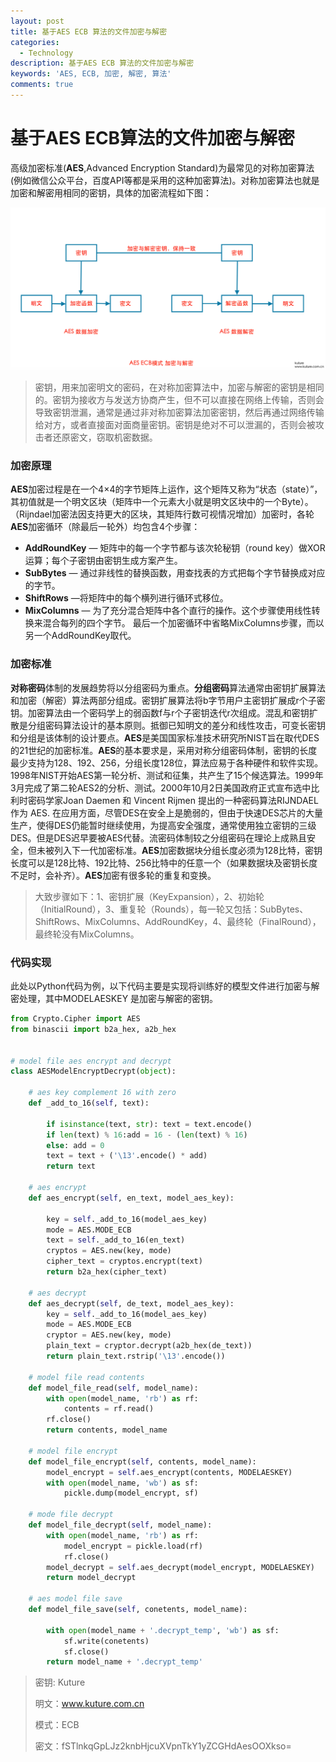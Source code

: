 ```yaml
---
layout: post
title: 基于AES ECB 算法的文件加密与解密
categories:
  - Technology
description: 基于AES ECB 算法的文件加密与解密
keywords: 'AES, ECB, 加密, 解密, 算法'
comments: true
---
```


# 基于AES ECB算法的文件加密与解密
高级加密标准(**AES**,Advanced Encryption Standard)为最常见的对称加密算法(例如微信公众平台，百度API等都是采用的这种加密算法)。对称加密算法也就是加密和解密用相同的密钥，具体的加密流程如下图： 

![](./images/posts/NeuralNetwork/aes_crypt_00.png)

> 密钥，用来加密明文的密码，在对称加密算法中，加密与解密的密钥是相同的。密钥为接收方与发送方协商产生，但不可以直接在网络上传输，否则会导致密钥泄漏，通常是通过非对称加密算法加密密钥，然后再通过网络传输给对方，或者直接面对面商量密钥。密钥是绝对不可以泄漏的，否则会被攻击者还原密文，窃取机密数据。

### 加密原理

​		  **AES**加密过程是在一个4×4的字节矩阵上运作，这个矩阵又称为“状态（state）”，其初值就是一个明文区块（矩阵中一个元素大小就是明文区块中的一个Byte）。（Rijndael加密法因支持更大的区块，其矩阵行数可视情况增加）加密时，各轮**AES**加密循环（除最后一轮外）均包含4个步骤：

* **AddRoundKey** — 矩阵中的每一个字节都与该次轮秘钥（round key）做XOR运算；每个子密钥由密钥生成方案产生。
* **SubBytes** — 通过非线性的替换函数，用查找表的方式把每个字节替换成对应的字节。 
* **ShiftRows** —将矩阵中的每个横列进行循环式移位。 
* **MixColumns** — 为了充分混合矩阵中各个直行的操作。这个步骤使用线性转换来混合每列的四个字节。
  最后一个加密循环中省略MixColumns步骤，而以另一个AddRoundKey取代。

### 加密标准

​		**对称密码**体制的发展趋势将以分组密码为重点。**分组密码**算法通常由密钥扩展算法和加密（解密）算法两部分组成。密钥扩展算法将b字节用户主密钥扩展成r个子密钥。加密算法由一个密码学上的弱函数f与r个子密钥迭代r次组成。混乱和密钥扩散是分组密码算法设计的基本原则。抵御已知明文的差分和线性攻击，可变长密钥和分组是该体制的设计要点。
​		**AES**是美国国家标准技术研究所NIST旨在取代DES的21世纪的加密标准。
​		**AES**的基本要求是，采用对称分组密码体制，密钥的长度最少支持为128、192、256，分组长度128位，算法应易于各种硬件和软件实现。1998年NIST开始AES第一轮分析、测试和征集，共产生了15个候选算法。1999年3月完成了第二轮AES2的分析、测试。2000年10月2日美国政府正式宣布选中比利时密码学家Joan
Daemen 和 Vincent Rijmen 提出的一种密码算法RIJNDAEL 作为 AES.
在应用方面，尽管DES在安全上是脆弱的，但由于快速DES芯片的大量生产，使得DES仍能暂时继续使用，为提高安全强度，通常使用独立密钥的三级DES。但是DES迟早要被AES代替。流密码体制较之分组密码在理论上成熟且安全，但未被列入下一代加密标准。
​		**AES**加密数据块分组长度必须为128比特，密钥长度可以是128比特、192比特、256比特中的任意一个（如果数据块及密钥长度不足时，会补齐）。**AES**加密有很多轮的重复和变换。

> 大致步骤如下：1、密钥扩展（KeyExpansion），2、初始轮（InitialRound），3、重复轮（Rounds），每一轮又包括：SubBytes、ShiftRows、MixColumns、AddRoundKey，4、最终轮（FinalRound），最终轮没有MixColumns。

### 代码实现

此处以Python代码为例，以下代码主要是实现将训练好的模型文件进行加密与解密处理，其中MODELAESKEY 是加密与解密的密钥。

```python
from Crypto.Cipher import AES
from binascii import b2a_hex, a2b_hex


# model file aes encrypt and decrypt
class AESModelEncryptDecrypt(object):

    # aes key complement 16 with zero
    def _add_to_16(self, text):

        if isinstance(text, str): text = text.encode()
        if len(text) % 16:add = 16 - (len(text) % 16)
        else: add = 0
        text = text + ('\13'.encode() * add)
        return text

    # aes encrypt
    def aes_encrypt(self, en_text, model_aes_key):

        key = self._add_to_16(model_aes_key)
        mode = AES.MODE_ECB
        text = self._add_to_16(en_text)
        cryptos = AES.new(key, mode)
        cipher_text = cryptos.encrypt(text)
        return b2a_hex(cipher_text)

    # aes decrypt
    def aes_decrypt(self, de_text, model_aes_key):
        key = self._add_to_16(model_aes_key)
        mode = AES.MODE_ECB
        cryptor = AES.new(key, mode)
        plain_text = cryptor.decrypt(a2b_hex(de_text))
        return plain_text.rstrip('\13'.encode())

    # model file read contents
    def model_file_read(self, model_name):
        with open(model_name, 'rb') as rf:
            contents = rf.read()
        rf.close()
        return contents, model_name

    # model file encrypt
    def model_file_encrypt(self, contents, model_name):
        model_encrypt = self.aes_encrypt(contents, MODELAESKEY)
        with open(model_name, 'wb') as sf:
            pickle.dump(model_encrypt, sf)

    # mode file decrypt
    def model_file_decrypt(self, model_name):
        with open(model_name, 'rb') as rf:
            model_encrypt = pickle.load(rf)
            rf.close()
        model_decrypt = self.aes_decrypt(model_encrypt, MODELAESKEY)
        return model_decrypt

    # aes model file save
    def model_file_save(self, conetents, model_name):

        with open(model_name + '.decrypt_temp', 'wb') as sf:
            sf.write(conetents)
            sf.close()
        return model_name + '.decrypt_temp'
```

> 密钥: Kuture
>
> 明文：www.kuture.com.cn
>
> 模式：ECB
>
> 密文：fSTlnkqGpLJz2knbHjcuXVpnTkY1yZCGHdAesOOXkso=